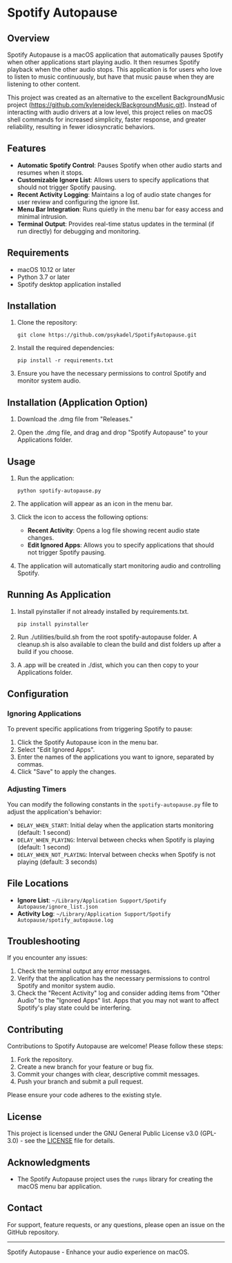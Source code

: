 # Spotify Autopause

## Overview

Spotify Autopause is a macOS application that automatically pauses Spotify when other applications start playing audio. It then resumes Spotify playback when the other audio stops. This application is for users who love to listen to music continuously, but have that music pause when they are listening to other content.

This project was created as an alternative to the excellent BackgroundMusic project (https://github.com/kyleneideck/BackgroundMusic.git). Instead of interacting with audio drivers at a low level, this project relies on macOS shell commands for increased simplicity, faster response, and greater reliability, resulting in fewer idiosyncratic behaviors.

## Features

- **Automatic Spotify Control**: Pauses Spotify when other audio starts and resumes when it stops.
- **Customizable Ignore List**: Allows users to specify applications that should not trigger Spotify pausing.
- **Recent Activity Logging**: Maintains a log of audio state changes for user review and configuring the ignore list.
- **Menu Bar Integration**: Runs quietly in the menu bar for easy access and minimal intrusion.
- **Terminal Output**: Provides real-time status updates in the terminal (if run directly) for debugging and monitoring.

## Requirements

- macOS 10.12 or later
- Python 3.7 or later
- Spotify desktop application installed

## Installation

1. Clone the repository:
   ```
   git clone https://github.com/psykadel/SpotifyAutopause.git
   ```

2. Install the required dependencies:
   ```
   pip install -r requirements.txt
   ```

3. Ensure you have the necessary permissions to control Spotify and monitor system audio.

## Installation (Application Option)

1. Download the .dmg file from "Releases."

2. Open the .dmg file, and drag and drop "Spotify Autopause" to your Applications folder.

## Usage

1. Run the application:
   ```
   python spotify-autopause.py
   ```

2. The application will appear as an icon in the menu bar.

3. Click the icon to access the following options:
   - **Recent Activity**: Opens a log file showing recent audio state changes.
   - **Edit Ignored Apps**: Allows you to specify applications that should not trigger Spotify pausing.

4. The application will automatically start monitoring audio and controlling Spotify.

## Running As Application

1. Install pyinstaller if not already installed by requirements.txt.
   ```
   pip install pyinstaller
   ```

2. Run ./utilities/build.sh from the root spotify-autopause folder.  A cleanup.sh is also available to clean the build and dist folders up after a build if you choose.

3. A .app will be created in ./dist, which you can then copy to your Applications folder.

## Configuration

### Ignoring Applications

To prevent specific applications from triggering Spotify to pause:

1. Click the Spotify Autopause icon in the menu bar.
2. Select "Edit Ignored Apps".
3. Enter the names of the applications you want to ignore, separated by commas.
4. Click "Save" to apply the changes.

### Adjusting Timers

You can modify the following constants in the `spotify-autopause.py` file to adjust the application's behavior:

- `DELAY_WHEN_START`: Initial delay when the application starts monitoring (default: 1 second)
- `DELAY_WHEN_PLAYING`: Interval between checks when Spotify is playing (default: 1 second)
- `DELAY_WHEN_NOT_PLAYING`: Interval between checks when Spotify is not playing (default: 3 seconds)

## File Locations

- **Ignore List**: `~/Library/Application Support/Spotify Autopause/ignore_list.json`
- **Activity Log**: `~/Library/Application Support/Spotify Autopause/spotify_autopause.log`

## Troubleshooting

If you encounter any issues:

1. Check the terminal output any error messages.
2. Verify that the application has the necessary permissions to control Spotify and monitor system audio.
3. Check the "Recent Activity" log and consider adding items from "Other Audio" to the "Ignored Apps" list. Apps that you may not want to affect Spotify's play state could be interfering.

## Contributing

Contributions to Spotify Autopause are welcome! Please follow these steps:

1. Fork the repository.
2. Create a new branch for your feature or bug fix.
3. Commit your changes with clear, descriptive commit messages.
4. Push your branch and submit a pull request.

Please ensure your code adheres to the existing style.

## License

This project is licensed under the GNU General Public License v3.0 (GPL-3.0) - see the [LICENSE](LICENSE) file for details.

## Acknowledgments

- The Spotify Autopause project uses the `rumps` library for creating the macOS menu bar application.

## Contact

For support, feature requests, or any questions, please open an issue on the GitHub repository.

---

Spotify Autopause - Enhance your audio experience on macOS.